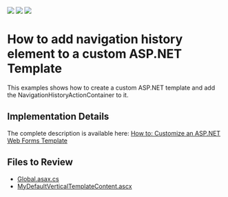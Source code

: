 <!-- default badges list -->
![](https://img.shields.io/endpoint?url=https://codecentral.devexpress.com/api/v1/VersionRange/128588989/23.1.5%2B)
[![](https://img.shields.io/badge/Open_in_DevExpress_Support_Center-FF7200?style=flat-square&logo=DevExpress&logoColor=white)](https://supportcenter.devexpress.com/ticket/details/E4359)
[![](https://img.shields.io/badge/📖_How_to_use_DevExpress_Examples-e9f6fc?style=flat-square)](https://docs.devexpress.com/GeneralInformation/403183)
<!-- default badges end -->

# How to add navigation history element to a custom ASP.NET Template

This examples shows how to create a custom ASP.NET template and add the NavigationHistoryActionContainer to it.

## Implementation Details
The complete description is available here: [How to: Customize an ASP.NET Web Forms Template](https://docs.devexpress.com/eXpressAppFramework/113460/ui-construction/templates/in-webforms/how-to-customize-an-asp-net-template)


## Files to Review

- [Global.asax.cs](CS/CustomWebTemplate/CustomWebTemplate.Web/Global.asax.cs)
- [MyDefaultVerticalTemplateContent.ascx](CS/CustomWebTemplate/CustomWebTemplate.Web/MyDefaultVerticalTemplateContent.ascx)

